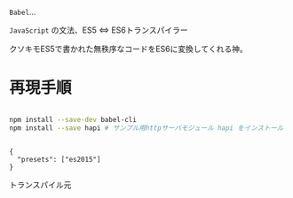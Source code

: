 
`Babel`... 

`JavaScript` の文法、ES5 <=> ES6トランスパイラー

クソキモES5で書かれた無秩序なコードをES6に変換してくれる神。

# 再現手順

```bash

npm install --save-dev babel-cli
npm install --save hapi # サンプル用httpサーバモジュール hapi をインストール

```

```:.babelrc

{
  "presets": ["es2015"]
}

```

トランスパイル元

